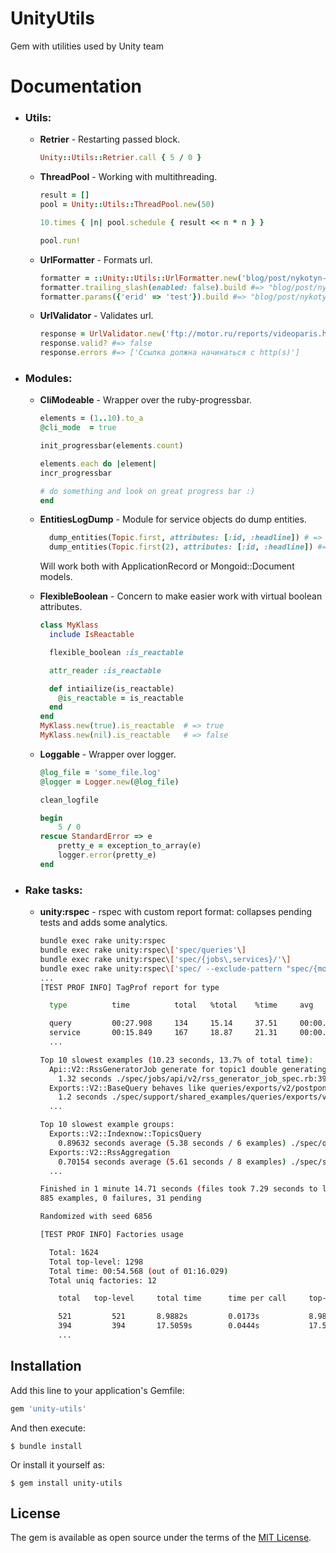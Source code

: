 # UnityUtils

Gem with utilities used by Unity team

# Documentation

- ### Utils:
  - **Retrier** - Restarting passed block.
    ```ruby
    Unity::Utils::Retrier.call { 5 / 0 }
    ```

  - **ThreadPool** - Working with multithreading.
    ```ruby
    result = []
    pool = Unity::Utils::ThreadPool.new(50)

    10.times { |n| pool.schedule { result << n * n } }

    pool.run!
    ```

  - **UrlFormatter** - Formats url.
    ```ruby
    formatter = ::Unity::Utils::UrlFormatter.new('blog/post/nykotyn-bez-syharet-hde-on-soderzytsia/')
    formatter.trailing_slash(enabled: false).build #=> "blog/post/nykotyn-bez-syharet-hde-on-soderzytsia"
    formatter.params({'erid' => 'test'}).build #=> "blog/post/nykotyn-bez-syharet-hde-on-soderzytsia?erid=test"
    ```

  - **UrlValidator** - Validates url.
    ```ruby
    response = UrlValidator.new('ftp://motor.ru/reports/videoparis.htm').call
    response.valid? #=> false
    response.errors #=> ['Ссылка должна начинаться с http(s)']
    ```

- ### Modules:
    - **CliModeable** - Wrapper over the ruby-progressbar.
        ```ruby
        elements = (1..10).to_a
        @cli_mode  = true

        init_progressbar(elements.count)

        elements.each do |element|
        incr_progressbar

        # do something and look on great progress bar :)
        end
        ```

    - **EntitiesLogDump** - Module for service objects do dump entities.
        ```ruby
          dump_entities(Topic.first, attributes: [:id, :headline]) # => [{ "id" => 1, "headline" => "foo" }, { "id" => 2, "headline" => "bar" }]
          dump_entities(Topic.first(2), attributes: [:id, :headline]) #=> { "id" => 1, "headline" => "foo" }
        ```
        Will work both with ApplicationRecord or Mongoid::Document models.

    - **FlexibleBoolean** - Concern to make easier work with virtual boolean attributes.
        ```ruby
        class MyKlass
          include IsReactable

          flexible_boolean :is_reactable

          attr_reader :is_reactable

          def intiailize(is_reactable)
            @is_reactable = is_reactable
          end
        end
        MyKlass.new(true).is_reactable  # => true
        MyKlass.new(nil).is_reactable   # => false
        ```

    - **Loggable** - Wrapper over logger.
        ```ruby
        @log_file = 'some_file.log'
        @logger = Logger.new(@log_file)

        clean_logfile

        begin
            5 / 0
        rescue StandardError => e
            pretty_e = exception_to_array(e)
            logger.error(pretty_e)
        end
        ```

- ### Rake tasks:
  - **unity:rspec** - rspec with custom report format: collapses pending tests and adds some analytics.

    ```bash
    bundle exec rake unity:rspec
    bundle exec rake unity:rspec\['spec/queries'\]
    bundle exec rake unity:rspec\['spec/{jobs\,services}/'\]
    bundle exec rake unity:rspec\['spec/ --exclude-pattern "spec/{models\,requests}/**/*_spec.rb"'\]
    ...
    [TEST PROF INFO] TagProf report for type

      type          time          total   %total    %time     avg

      query         00:27.908     134     15.14     37.51     00:00.208
      service       00:15.849     167     18.87     21.31     00:00.094
      ...

    Top 10 slowest examples (10.23 seconds, 13.7% of total time):
      Api::V2::RssGeneratorJob generate for topic1 double generating does not duplicate data
        1.32 seconds ./spec/jobs/api/v2/rss_generator_job_spec.rb:39
      Exports::V2::BaseQuery behaves like queries/exports/v2/postponed when site is postponed is expected to contain
        1.2 seconds ./spec/support/shared_examples/queries/exports/v2/postponed_example.rb:28
      ...

    Top 10 slowest example groups:
      Exports::V2::Indexnow::TopicsQuery
        0.89632 seconds average (5.38 seconds / 6 examples) ./spec/queries/exports/v2/indexnow/topics_query_spec.rb:5
      Exports::V2::RssAggregation
        0.70154 seconds average (5.61 seconds / 8 examples) ./spec/services/exports/rss_aggregation_spec.rb:5
      ...

    Finished in 1 minute 14.71 seconds (files took 7.29 seconds to load)
    885 examples, 0 failures, 31 pending

    Randomized with seed 6856

    [TEST PROF INFO] Factories usage

      Total: 1624
      Total top-level: 1298
      Total time: 00:54.568 (out of 01:16.029)
      Total uniq factories: 12

        total   top-level     total time      time per call     top-level time      name

        521         521       8.9882s         0.0173s           8.9882s             v2_topic
        394         394       17.5059s        0.0444s           17.5059s            v2_push_topic
        ...
    ```

## Installation

Add this line to your application's Gemfile:

```ruby
gem 'unity-utils'
```

And then execute:

    $ bundle install

Or install it yourself as:

    $ gem install unity-utils

## License

The gem is available as open source under the terms of the [MIT License](https://opensource.org/licenses/MIT).
